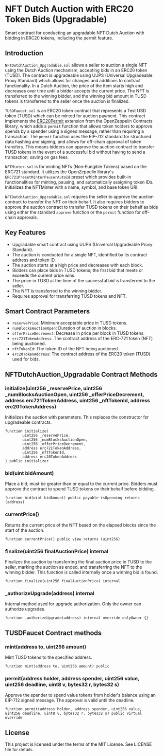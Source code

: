 # NFT Dutch Auction with ERC20 Token Bids (Upgradable)

Smart contract for conducting an upgradable NFT Dutch Auction with bidding in ERC20 tokens, including the permit feature.

## Introduction

`NFTDutchAuction_Upgradable.sol` allows a seller to auction a single NFT using the Dutch Auction mechanism, accepting bids in an ERC20 token (TUSD). The contract is upgradeable using UUPS (Universal Upgradeable Proxy Standard) which allows for changes and additions to contract functionality. In a Dutch Auction, the price of the item starts high and decreases over time until a bidder accepts the current price. The NFT is transferred to the winning bidder, and the winning bid amount in TUSD tokens is transferred to the seller once the auction is finalized.

`TUSDFaucet.sol` is an ERC20 token contract that represents a Test USD token (TUSD) which can be minted for auction payment. This contract implements the [ERC20Permit](https://docs.openzeppelin.com/contracts/4.x/api/token/erc20#ERC20Permit) extension from the OpenZeppelin Contracts library, which adds a `permit` function that allows token holders to approve spends by a spender using a signed message, rather than requiring a transaction. The `permit` function uses the EIP-712 standard for structured data hashing and signing, and allows for off-chain approval of token transfers. This means bidders can approve the auction contract to transfer TUSD tokens in the event of a successful bid without having to send a transaction, saving on gas fees.

`NFTMinter.sol` is for minting NFTs (Non-Fungible Tokens) based on the ERC721 standard. It utilizes the OpenZeppelin library's `ERC721PresetMinterPauserAutoId` preset which provides built-in functionalities for minting, pausing, and automatically assigning token IDs. Initializes the NFTMinter with a name, symbol, and base token URI.

`NFTDutchAuction_Upgradable.sol` requires the seller to approve the auction contract to transfer the NFT on their behalf. It also requires bidders to approve the auction contract to transfer TUSD tokens on their behalf as bids using either the standard `approve` function or the `permit` function for off-chain approvals.

## Key Features

- Upgradable smart contract using UUPS (Universal Upgradeable Proxy Standard).
- The auction is conducted for a single NFT, identified by its contract address and token ID.
- The auction starts at a high price and decreases with each block.
- Bidders can place bids in TUSD tokens; the first bid that meets or exceeds the current price wins.
- The price in TUSD at the time of the successful bid is transferred to the seller.
- The NFT is transferred to the winning bidder.
- Requires approval for transferring TUSD tokens and NFT.

## Smart Contract Parameters

- `reservePrice`: Minimum acceptable price in TUSD tokens.
- `numBlocksAuctionOpen`: Duration of auction in blocks.
- `offerPriceDecrement`: Decrease in price per block in TUSD tokens.
- `erc721TokenAddress`: The contract address of the ERC-721 token (NFT) being auctioned.
- `nftTokenId`: The token ID of the NFT being auctioned.
- `erc20TokenAddress`: The contract address of the ERC20 token (TUSD) used for bids.

## NFTDutchAuction_Upgradable Contract Methods

### initialize(uint256 _reservePrice, uint256 _numBlocksAuctionOpen, uint256 _offerPriceDecrement, address erc721TokenAddress, uint256 _nftTokenId, address erc20TokenAddress)
Initializes the auction with parameters. This replaces the constructor for upgradeable contracts.

```solidity
function initialize(
        uint256 _reservePrice,
        uint256 _numBlocksAuctionOpen,
        uint256 _offerPriceDecrement,
        address erc721TokenAddress,
        uint256 _nftTokenId,
        address erc20TokenAddress
) public initializer 
```

### bid(uint bidAmount)
Place a bid; must be greater than or equal to the current price. Bidders must approve the contract to spend TUSD tokens on their behalf before bidding.

```solidity
function bid(uint bidAmount) public payable isOpenning returns (address)
```
### currentPrice()
Returns the current price of the NFT based on the elapsed blocks since the start of the auction.

```solidity
function currentPrice() public view returns (uint256)
```
### finalize(uint256 finalAuctionPrice) internal

Finalizes the auction by transferring the final auction price in TUSD to the seller, marking the auction as ended, and transferring the NFT to the winning bidder. This function is called internally once a winning bid is found.

```solidity
function finalize(uint256 finalAuctionPrice) internal
```
### _authorizeUpgrade(address) internal
Internal method used for upgrade authorization. Only the owner can authorize upgrades.
```solidity
function _authorizeUpgrade(address) internal override onlyOwner {}
```

## TUSDFaucet Contract methods

### mint(address to, uint256 amount)

Mint TUSD tokens to the specified address.

```solidity
function mint(address to, uint256 amount) public
```

### permit(address holder, address spender, uint256 value, uint256 deadline, uint8 v, bytes32 r, bytes32 s)
Approve the spender to spend value tokens from holder's balance using an EIP-712 signed message. The approval is valid until the deadline.

```solidity
function permit(address holder, address spender, uint256 value, uint256 deadline, uint8 v, bytes32 r, bytes32 s) public virtual override
```

## License
This project is licensed under the terms of the MIT License. See LICENSE file for details.